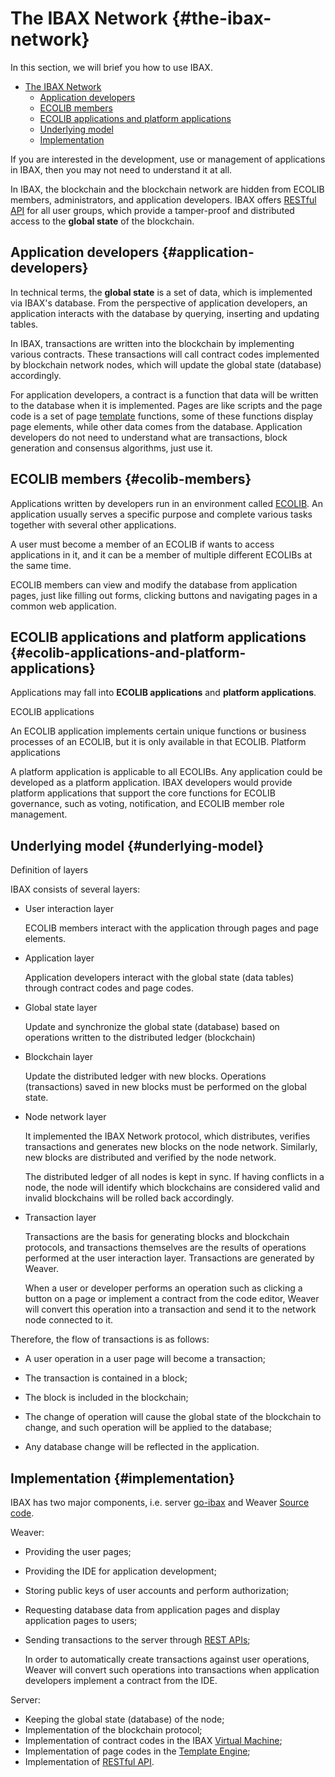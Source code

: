 # The IBAX Network {#the-ibax-network}


In this section, we will brief you how to use IBAX.

- [The IBAX Network](#the-ibax-network)
  - [Application developers](#application-developers)
  - [ECOLIB members](#ecolib-members)
  - [ECOLIB applications and platform applications](#ecolib-applications-and-platform-applications)
  - [Underlying model](#underlying-model)
  - [Implementation](#implementation)
  

If you are interested in the development, use or management of applications in IBAX, then you may not need to understand it at all.

In IBAX, the blockchain and the blockchain network are hidden from ECOLIB members, administrators, and application developers. IBAX offers [RESTful API](../reference/api2.md) for all user groups, which provide a tamper-proof and distributed access to the **global state** of the blockchain.

## Application developers {#application-developers}

In technical terms, the **global state** is a set of data, which is implemented via IBAX's database. From the perspective of application developers, an application interacts with the database by querying, inserting and updating tables.

In IBAX, transactions are written into the blockchain by implementing various contracts. These transactions will call contract codes implemented by blockchain network nodes, which will update the global state (database) accordingly.

For application developers, a contract is a function that data will be written to the database when it is implemented. Pages are like scripts and the page code is a set of page [template](../topics/templates2.md) functions, some of these functions display page elements, while other data comes from the database. Application developers do not need to understand what are transactions, block generation and consensus algorithms, just use it.

## ECOLIB members {#ecolib-members}

Applications written by developers run in an environment called [ECOLIB](thesaurus.md#ecolib). An application usually serves a specific purpose and complete various tasks together with several other applications.

A user must become a member of an ECOLIB if wants to access applications in it, and it can be a member of multiple different ECOLIBs at the same time.

ECOLIB members can view and modify the database from application pages, just like filling out forms, clicking buttons and navigating pages in a common web application.

## ECOLIB applications and platform applications {#ecolib-applications-and-platform-applications}

Applications may fall into **ECOLIB applications** and **platform applications**.

ECOLIB applications

An ECOLIB application implements certain unique functions or business processes of an ECOLIB, but it is only available in that ECOLIB.
Platform applications

A platform application is applicable to all ECOLIBs. Any application could be developed as a platform application. IBAX developers would provide platform applications that support the core functions for ECOLIB governance, such as voting, notification, and ECOLIB member role management.

## Underlying model {#underlying-model}

Definition of layers

IBAX consists of several layers:

* User interaction layer

    ECOLIB members interact with the application through pages and page elements.

* Application layer

    Application developers interact with the global state (data tables) through contract codes and page codes.

* Global state layer

    Update and synchronize the global state (database) based on operations written to the distributed ledger (blockchain)
* Blockchain layer

    Update the distributed ledger with new blocks. Operations (transactions) saved in new blocks must be performed on the global state.

* Node network layer

    It implemented the IBAX Network protocol, which distributes, verifies transactions and generates new blocks on the node network. Similarly, new blocks are distributed and verified by the node network.

    The distributed ledger of all nodes is kept in sync. If having conflicts in a node, the node will identify which blockchains are considered valid and invalid blockchains will be rolled back accordingly.

* Transaction layer

    Transactions are the basis for generating blocks and blockchain protocols, and transactions themselves are the results of operations performed at the user interaction layer. Transactions are generated by Weaver.

    When a user or developer performs an operation such as clicking a button on a page or implement a contract from the code editor, Weaver will convert this operation into a transaction and send it to the network node connected to it.

Therefore, the flow of transactions is as follows:

  * A user operation in a user page will become a transaction;
  * The transaction is contained in a block;

  * The block is included in the blockchain;

  * The change of operation will cause the global state of the blockchain to change, and such operation will be applied to the database;

  * Any database change will be reflected in the application.

## Implementation {#implementation}

IBAX has two major components, i.e. server [go-ibax](https://github.com/IBAX-io/go-ibax) and Weaver [Source code](https://github.com/IBAX-io/weaver).

Weaver:
  * Providing the user pages;
  * Providing the IDE for application development;
  * Storing public keys of user accounts and perform authorization;
  * Requesting database data from application pages and display application pages to users;
  * Sending transactions to the server through [REST APIs](../reference/api2.md);

      In order to automatically create transactions against user operations, Weaver will convert such operations into transactions when application developers implement a contract from the IDE.

Server:
  * Keeping the global state (database) of the node;
  * Implementation of the blockchain protocol;
  * Implementation of contract codes in the IBAX [Virtual Machine](../topics/vm.md);
  * Implementation of page codes in the [Template Engine](../topics/templates2.md);
  * Implementation of [RESTful API](../reference/api2.md).
